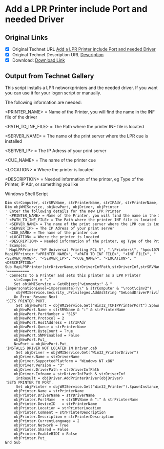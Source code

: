 # Add a LPR Printer include Port and needed Driver

## Original Links

- [x] Original Technet URL [Add a LPR Printer include Port and needed Driver](https://gallery.technet.microsoft.com/Add-a-LPR-Printer-include-f462f332)
- [x] Original Technet Description URL [Description](https://gallery.technet.microsoft.com/Add-a-LPR-Printer-include-f462f332/description)
- [x] Download: [Download Link](Download\AddLprPrinter.vbs)

## Output from Technet Gallery

This script installs a LPR networkprinters and the needed driver. If you want you can use it for your logon script or manually.

The following information are needed:

&lt;PRINTER\_NAME&gt; = Name of the Printer, you will find the name in the INF file of the driver

 &lt;PATH\_TO\_INF\_FILE&gt; = The Path where the printer INF file is located

 &lt;SERVER\_NAME&gt; = The name of the print server where the LPR cue is installed

 &lt;SERVER\_IP&gt; = The IP Adress of your print server

 &lt;CUE\_NAME&gt; = The name of the printer cue

 &lt;LOCATION&gt; = Where the printer is located

 &lt;DESCRIPTION&gt; = Needed information of the printer, eg Type of the Printer, IP Adr, or something you like

Windows Shell Script

```
Dim strComputer, strSRVName, strPrinterName, strIPAdr, strPrinterName, strDriverName, strDriverInfPath, strPrinterLocation, strPrinterDescription
Dim objWMIService, objNewPort, objDriver, objPrinter
' Enter the following details for the new LPR Printer
' <PRINTER_NAME> = Name of the Printer, you will find the name in the INF file of the driver
' <PATH_TO_INF_FILE> = The Path where the printer INF file is located
' <SERVER_NAME> = The name of the print server where the LPR cue is installed
' <SERVER_IP> = The IP Adress of your print server
' <CUE_NAME> = The name of the printer cue
' <LOCATION> = Where the printer is located
' <DESCRIPTION> = Needed information of the printer, eg Type of the Printer, IP Adr, or something you like
' Example:
' MapLPRPrinter "HP Universal Printing PCL 5", ".\Printers\", "hpcu107b.inf", "SERVER01", "192.168.0.1", "HPLJ_LPR", "Accounting Office", "HP Color Laserjet from John Doe"
MapLPRPrinter "<PRINTER_NAME>", "<PATH_TO_INF_FILE>", "<INF_FILE>", "<SERVER_NAME>", "<SERVER_IP>", "<CUE_NAME>", "<LOCATION>", "<DESCRIPTION>"
Sub MapLPRPrinter(strDriverName,strDriverInfPath,strDriverInf,strSRVName,strIPAdr,strPrinterName,strPrinterLocation,strPrinterDescription)
'==========
' Connects to a Printer and sets this printer as a LPR Printer
    strComputer = "."
    Set objWMIService = GetObject("winmgmts:" & "{impersonationLevel=impersonate}!\\" & strComputer & "\root\cimv2")
     objWMIService.Security_.Privileges.AddAsString "SeLoadDriverPrivilege", True
    On Error Resume Next
'SETS PRINTER PORT.
     Set objNewPort = objWMIService.Get("Win32_TCPIPPrinterPort").SpawnInstance_
    objNewPort.Name = strSRVName & ":" & strPrinterName
    objNewPort.PortNumber = "515"
    objNewPort.Protocol = 2
    objNewPort.HostAddress = strIPAdr
    objNewPort.Queue = strPrinterName
    objNewPort.ByteCount = True
    objNewPort.SNMPEnabled = False
    objNewPort.Put_
    NewPort = objNewPort.Put_
'INSTALLS DRIVER NOT LOCATED IN Driver.cab
     Set objDriver = objWMIService.Get("Win32_PrinterDriver")
    objDriver.Name = strDriverName
    objDriver.SupportedPlatform = "Windows NT x86"
    objDriver.Version = "3"
    objDriver.DriverPath = strDriverInfPath
    objDriver.Infname = strDriverInfPath & strDriverInf
     intResult = objDriver.AddPrinterDriver(objDriver)
'SETS PRINTER TO PORT.
     Set objPrinter = objWMIService.Get("Win32_Printer").SpawnInstance_
    objPrinter.Name = strPrinterName
    objPrinter.DriverName = strDriverName
    objPrinter.PortName   = strSRVName & ":" & strPrinterName
    objPrinter.DeviceID   = strPrinterName
    objPrinter.Location = strPrinterLocation
    objPrinter.Comment = strPrinterDescription
    objPrinter.Description = strPrinterDescription
    objPrinter.CurrentLanguage = 2
    objPrinter.Network = True
    objPrinter.Shared = False
    objPrinter.EnableBIDI = False
    objPrinter.Put_
End Sub
```

